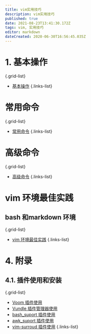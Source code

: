 ```yaml
---
title: vim实用技巧
description: vim实用技巧
published: true
date: 2021-08-23T13:41:30.172Z
tags: vim, 实用技巧
editor: markdown
dateCreated: 2020-06-30T16:56:45.035Z
---
```



# 1. 基本操作

{.grid-list}
- [基本操作](/zh/linux/vim实用技巧/基本操作)
{.links-list}

# 常用命令
{.grid-list}
- [常用命令](/zh/linux/vim实用技巧/常用命令)
{.links-list}
# 高级命令
{.grid-list}
- [高级命令](/zh/linux/vim实用技巧/高级命令)
{.links-list}

# vim 环境最佳实践

## bash 和markdown 环境
{.grid-list}
- [vim 环境最佳实践](/zh/linux/vim实用技巧/vim环境最佳实践)
{.links-list}
# 4. 附录
## 4.1. 插件使用和安装
{.grid-list}
- [Voom 插件使用](/zh/linux/vim实用技巧/Voom插件使用)
- [Vundle  插件管理器使用](/zh/linux/vim实用技巧/Vundle插件管理器使用)
- [bash_suport 插件使用](/zh/linux/vim实用技巧/bashsuport插件使用)
- [awk_suport 插件使用](/zh/linux/vim实用技巧/awksuport插件使用)
- [vim-surroud 插件使用](/zh/linux/vim实用技巧/vimsurroud插件使用)
{.links-list}